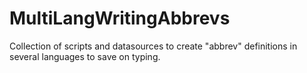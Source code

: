 # MultiLangWritingAbbrevs
Collection of scripts and datasources to create "abbrev" definitions in several languages to save on typing.

